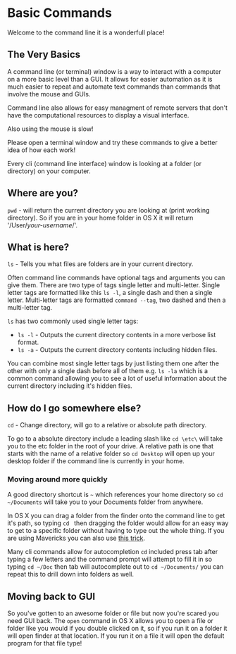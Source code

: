 Basic Commands
====

Welcome to the command line it is a wonderfull place!

The Very Basics
----

A command line (or terminal) window is a way to interact with a computer on a more basic level than a GUI. It allows for easier automation as it is much easier to repeat and automate text commands than commands that involve the mouse and GUIs.

Command line also allows for easy managment of remote servers that don't have the computational resources to display a visual interface.

Also using the mouse is slow!

Please open a terminal window and try these commands to give a better idea of how each work!

Every cli (command line interface) window is looking at a folder (or directory) on your computer.

Where are you?
----

`pwd` - will return the current directory you are looking at (print working directory). So if you are in your home folder in OS X it will return '/User/_your-username_/'.

What is here?
----

`ls` - Tells you what files are folders are in your current directory.

Often command line commands have optional tags and arguments you can give them. There are two type of tags single letter and multi-letter. Single letter tags are formatted like this `ls -l`, a single dash and then a single letter. Multi-letter tags are formatted `command --tag`, two dashed and then a multi-letter tag.

`ls` has two commonly used single letter tags:

* `ls -l` - Outputs the current directory contents in a more verbose list format.
* `ls -a` - Outputs the current directory contents including hidden files.

You can combine most single letter tags by just listing them one after the other with only a single dash before all of them e.g. `ls -la` which is a common command allowing you to see a lot of useful information about the current directory including it's hidden files.

How do I go somewhere else?
----

`cd` - Change directory, will go to a relative or absolute path directory.

To go to a absolute directory include a leading slash like `cd \etc\` will take you to the etc folder in the root of your drive. A relative path is one that starts with the name of a relative folder so `cd Desktop` will open up your desktop folder if the command line is currently in your home.

### Moving around more quickly

A good directory shortcut is `~` which references your home directory so `cd ~/Documents` will take you to your Documents folder from anywhere.

In OS X you can drag a folder from the finder onto the command line to get it's path, so typing `cd ` then dragging the folder would allow for an easy way to get to a specific folder without having to type out the whole thing. If you are using Mavericks you can also use [this trick](http://hints.macworld.com/article.php?story=20131025192702763).

Many cli commands allow for autocompletion `cd` included press tab after typing a few letters and the command prompt will attempt to fill it in so typing `cd ~/Doc` then tab will autocomplete out to `cd ~/Documents/` you can repeat this to drill down into folders as well.

Moving back to GUI
----

So you've gotten to an awesome folder or file but now you're scared you need GUI back. The `open` command in OS X allows you to open a file or folder like you would if you double clicked on it, so if you run it on a folder it will open finder at that location. If you run it on a file it will open the default program for that file type!